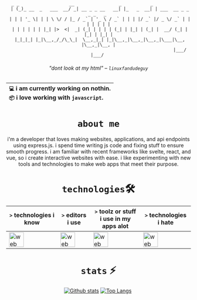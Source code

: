 <div align="center">


```brainfuck
  _ _                   __                 _           _                        
 | (_)_ __  _   ___  __/ _| __ _ _ __   __| |_   _  __| | ___  __ _ _   _ _   _ 
 | | | '_ \| | | \ \/ / |_ / _` | '_ \ / _` | | | |/ _` |/ _ \/ _` | | | | | | |
 | | | | | | |_| |>  <|  _| (_| | | | | (_| | |_| | (_| |  __/ (_| | |_| | |_| |
 |_|_|_| |_|\__,_/_/\_\_|  \__,_|_| |_|\__,_|\__,_|\__,_|\___|\__, |\__,_|\__, |
                                                              |___/       |___/ 
```
###### "dont look at my html" – `linuxfandudeguy`

  | `💻`  i am currently working on **nothin**.<br/>`📦`  i love working with `javascript`.</br> |
  |:---|

# `about me` 

i'm a developer that loves making websites, applications, and api endpoints using express.js. i spend time writing js code and fixing stuff to ensure smooth progress. i am familiar with recent frameworks like svelte, react, and vue, so i create interactive websites with ease. i like experimenting with new tools and technologies to make web apps that meet their purpose.

# `technologies`🛠
| `>` technologies i know | `>` editors i use | `>` toolz or stuff i use in my apps alot | `>` technologies i hate |
|---------------------|---------------|----------------------------------------|------------------------|
| <img src="https://skillicons.dev/icons?i=html,js,react,vue,svelte,css,markdown,ts,nodejs,python,express" alt="web dev" height="40"/> | <img src="https://skillicons.dev/icons?i=sublime,vscode" alt="web dev" height="40"/> | <img src="https://skillicons.dev/icons?i=tailwind,npm,git,github,babel,bootstrap,vercel" alt="web dev" height="40"/> | <img src="https://skillicons.dev/icons?i=electron,firebase,php" alt="web dev" height="40"/> |

# `stats` ⚡
  
  <a href="#">![Github stats](https://github-readme-stats.vercel.app/api?username=linuxfandudeguy&theme=blueberry&count_private=true&hide_border=true&line_height=20)</a>
  <a href="#">![Top Langs](https://github-readme-stats.vercel.app/api/top-langs/?username=linuxfandudeguy&layout=compact&theme=blueberry&count_private=true&hide_border=true)</a>
  <img src="https://komarev.com/ghpvc/?username=linuxfandudeguy&style=for-the-badge&color=orange" alt=""/>

